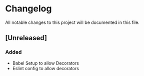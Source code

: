 # Changelog
All notable changes to this project will be documented in this file.

## [Unreleased]

### Added
- Babel Setup to allow Decorators
- Eslint config to allow decorators 
